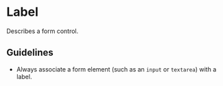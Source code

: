 <!-- @license CC0-1.0 -->

# Label

Describes a form control.

## Guidelines

- Always associate a form element (such as an `input` or `textarea`) with a label.
